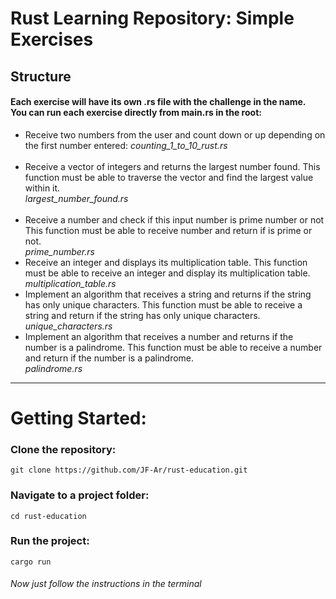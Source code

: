 # Rust Learning Repository: Simple Exercises

## Structure
#### Each exercise will have its own .rs file with the challenge in the name. <br> You can run each exercise directly from main.rs in the root:
 
 - Receive two numbers from the user and count down or up depending on the first number entered:
   <i>counting_1_to_10_rust.rs</i><br><br>
 - Receive a vector of integers and returns the largest number found.
   This function must be able to traverse the vector and find the largest value within it.<br>
   <i>largest_number_found.rs</i><br><br>
 - Receive a number and check if this input number is prime number or not
   This function must be able to receive number and return if is prime or not.<br>
   <i>prime_number.rs</i>
 - Receive an integer and displays its multiplication table.
   This function must be able to receive an integer and display its multiplication table.<br>
   <i>multiplication_table.rs</i>
 - Implement an algorithm that receives a string and returns if the string has only unique characters.
   This function must be able to receive a string and return if the string has only unique characters.<br>
   <i>unique_characters.rs</i>
 - Implement an algorithm that receives a number and returns if the number is a palindrome.
   This function must be able to receive a number and return if the number is a palindrome.<br>
   <i>palindrome.rs</i>
-----

# Getting Started:

### Clone the repository:

    git clone https://github.com/JF-Ar/rust-education.git

### Navigate to a project folder:

    cd rust-education

### Run the project:
    cargo run
###### Now just follow the instructions in the terminal